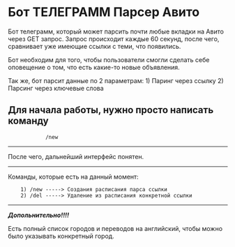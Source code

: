 # Бот ТЕЛЕГРАММ Парсер Авито

Бот телеграмм, который может парсить почти любые вкладки на Авито через GET запрос. 
Запрос происходит каждые 60 секунд, после чего, сравнивает уже имеющие ссылки с теми, что появились.

Бот необходим для того, чтобы пользователи смогли сделать себе оповещение о том, что есть какие-то новые объявления.

Так же, бот парсит данные по 2 параметрам:
    1) Паринг через ссылку
    2) Парсинг через ключевые слова

Для начала работы, нужно просто написать команду 
--------------------------------------------------
                /new
--------------------------------------------------
После чего, дальнейший интерфейс понятен. 

**************
Команды, которые есть на данный момент: 

        1) /new -----> Создания расписания парса ссылки 
        2) /del -----> Удаление из расписания конкретной ссылки

**************


***Допольнительно!!!!***

Есть полный список городов и переводов на английский, чтобы можно было указывать конкретный город. 

